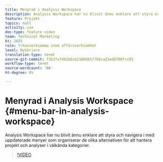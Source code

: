 ```yaml
---
title: Menyrad i Analysis Workspace
description: Analysis Workspace har nu blivit ännu enklare att styra och navigera i med uppdaterade menyer som organiserar de olika alternativen för att hantera projekt och analyser i välkända kategorier.
feature: Projekt
topics: null
activity: use
doc-type: feature video
team: Technical Marketing
kt: 2025
role: Yrkesverksamma inom affärsverksamhet
level: Nybörjare
translation-type: tm+mt
source-git-commit: f3b3fa7d91b0cb21005b57768ca23ed6700fcc03
workflow-type: tm+mt
source-wordcount: '66'
ht-degree: 0%

---
```



# Menyrad i Analysis Workspace {#menu-bar-in-analysis-workspace}

Analysis Workspace har nu blivit ännu enklare att styra och navigera i med uppdaterade menyer som organiserar de olika alternativen för att hantera projekt och analyser i välkända kategorier.

>[!VIDEO](https://video.tv.adobe.com/v/23965/?quality=12)

